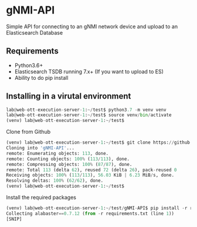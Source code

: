 # gNMI-API
Simple API for connecting to an gNMI network device and upload to an Elasticsearch Database

## Requirements
* Python3.6+
* Elasticsearch TSDB running 7.x+ (If you want to upload to ES)
* Ability to do pip install

## Installing in a virutal environment

```python
lab@web-ott-execution-server-1:~/test$ python3.7 -m venv venv
lab@web-ott-execution-server-1:~/test$ source venv/bin/activate
(venv) lab@web-ott-execution-server-1:~/test$
```

Clone from Github

```python
(venv) lab@web-ott-execution-server-1:~/test$ git clone https://github.com/GregoryBrown/gNMI-API.git
Cloning into 'gNMI-API'...
remote: Enumerating objects: 113, done.
remote: Counting objects: 100% (113/113), done.
remote: Compressing objects: 100% (87/87), done.
remote: Total 113 (delta 62), reused 72 (delta 26), pack-reused 0
Receiving objects: 100% (113/113), 56.03 KiB | 6.23 MiB/s, done.
Resolving deltas: 100% (62/62), done.
(venv) lab@web-ott-execution-server-1:~/test$
```

Install the required packages

```python
(venv) lab@web-ott-execution-server-1:~/test/gNMI-API$ pip install -r requirements.txt 
Collecting alabaster==0.7.12 (from -r requirements.txt (line 1))
[SNIP]
````



